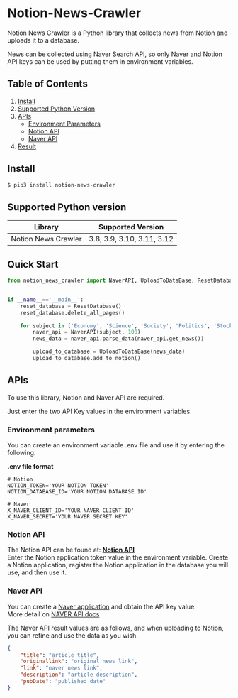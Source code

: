 # Notion-News-Crawler

Notion News Crawler is a Python library that collects news from Notion and uploads it to a database.

News can be collected using Naver Search API, so only Naver and Notion API keys can be used by putting them in environment variables.

## Table of Contents

1. [Install](#install)
2. [Supported Python Version](#supported-python-version)
3. [APIs](#apis)
    - [Environment Parameters](#environment-parameters)
    - [Notion API](#notion-api)
    - [Naver API](#naver-api)
4. [Result](#result)

## Install

```bash
$ pip3 install notion-news-crawler
```

## Supported Python version

|       Library       |     Supported Version      |
| :-----------------: | :------------------------: |
| Notion News Crawler | 3.8, 3.9, 3.10, 3.11, 3.12 |

## Quick Start

```python
from notion_news_crawler import NaverAPI, UploadToDataBase, ResetDatabase


if __name__=='__main__':
    reset_database = ResetDatabase()
    reset_database.delete_all_pages()

    for subject in ['Economy', 'Science', 'Society', 'Politics', 'Stock']:
        naver_api = NaverAPI(subject, 100)
        news_data = naver_api.parse_data(naver_api.get_news())

        upload_to_database = UploadToDataBase(news_data)
        upload_to_database.add_to_notion()
```

## APIs

To use this library, Notion and Naver API are required.

Just enter the two API Key values ​​in the environment variables.

### Environment parameters

You can create an environment variable .env file and use it by entering the following.

**.env file format**

```
# Notion
NOTION_TOKEN='YOUR NOTION TOKEN'
NOTION_DATABASE_ID='YOUR NOTION DATABASE ID'

# Naver
X_NAVER_CLIENT_ID='YOUR NAVER CLIENT ID'
X_NAVER_SECRET='YOUR NAVER SECRET KEY'
```

### Notion API

The Notion API can be found at: [**Notion API**](https://developers.notion.com/)  
Enter the Notion application token value in the environment variable.
Create a Notion application, register the Notion application in the database you will use, and then use it.

### Naver API

You can create a [Naver application](https://developers.naver.com/apps/#/list) and obtain the API key value.  
More detail on [NAVER API docs](https://developers.naver.com/docs/serviceapi/search/news/news.md#%EB%89%B4%EC%8A%A4)

The Naver API result values ​​are as follows, and when uploading to Notion, you can refine and use the data as you wish.

```json
{
    "title": "article title",
    "originallink": "original news link",
    "link": "naver news link",
    "description": "article description",
    "pubDate": "published date"
}
```

